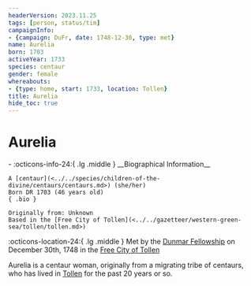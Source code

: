 ```yaml
---
headerVersion: 2023.11.25
tags: [person, status/tim]
campaignInfo:
- {campaign: DuFr, date: 1748-12-30, type: met}
name: Aurelia
born: 1703
activeYear: 1733
species: centaur
gender: female
whereabouts:
- {type: home, start: 1733, location: Tollen}
title: Aurelia
hide_toc: true
---
```

# Aurelia
<div class="grid cards ext-narrow-margin ext-one-column" markdown>
- :octicons-info-24:{ .lg .middle } __Biographical Information__

    A [centaur](<../../species/children-of-the-divine/centaurs/centaurs.md>) (she/her)  
    Born DR 1703 (46 years old)  
    { .bio }

    Originally from: Unknown
    Based in the [Free City of Tollen](<../../gazetteer/western-green-sea/tollen/tollen.md>)
</div>



:octicons-location-24:{ .lg .middle } Met by the [Dunmar Fellowship](<../pcs/dunmar-fellowship/dunmar-fellowship.md>) on December 30th, 1748 in the [Free City of Tollen](<../../gazetteer/western-green-sea/tollen/tollen.md>)  


Aurelia is a centaur woman, originally from a migrating tribe of centaurs, who has lived in [Tollen](<../../gazetteer/western-green-sea/tollen/tollen.md>) for the past 20 years or so. 
